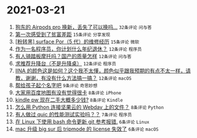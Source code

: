 # 2021-03-21

1. [狗东的 Airpods pro 换新，丢失了可以换吗...](https://www.v2ex.com/t/763574) `32条评论` `问与答`
1. [第一次感受到了贫富差距](https://www.v2ex.com/t/763612) `15条评论` `分享发现`
1. [[粉转黑] surface Por（5 代）的维修经历](https://www.v2ex.com/t/763600) `15条评论` `微软`
1. [作为一名程序员，你计划什么年纪退休？](https://www.v2ex.com/t/763623) `12条评论` `程序员`
1. [有人骑踏板摩托吗？国产的质量怎样](https://www.v2ex.com/t/763591) `12条评论` `问与答`
1. [求推荐升降台（不是升降桌）](https://www.v2ex.com/t/763580) `12条评论` `程序员`
1. [IINA 的颜色这是如何？这个我不太懂，颜色似乎跟我预期的有点不太一样，请教，谢谢，有没有什么方法搞一搞？](https://www.v2ex.com/t/763579) `12条评论` `macOS`
1. [帮给孩子起个名字吧](https://www.v2ex.com/t/763621) `9条评论` `奇思妙想`
1. [大家用百度地图有没有觉得很卡](https://www.v2ex.com/t/763610) `8条评论` `iPhone`
1. [kindle pw 现在二手大概多少钱?](https://www.v2ex.com/t/763596) `8条评论` `Kindle`
1. [怎么用 Python 连接坚果云的 Webdav 上的文件？](https://www.v2ex.com/t/763586) `8条评论` `Python`
1. [有人做过 quic 的性能测试实验吗？？](https://www.v2ex.com/t/763594) `7条评论` `程序员`
1. [在 Linux 下使用 bash 命令更新 git 参考报错.](https://www.v2ex.com/t/763597) `6条评论` `Linux`
1. [mac 升级 big sur 后 tripmode 的 license 失效了](https://www.v2ex.com/t/763581) `6条评论` `macOS`
